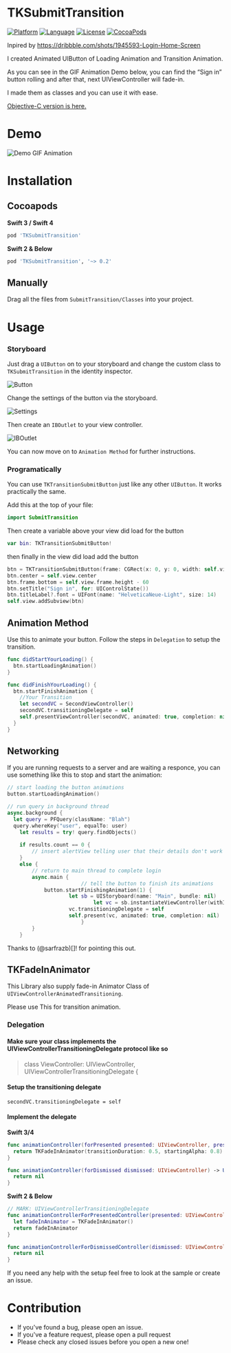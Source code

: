 
# TKSubmitTransition

[![Platform](http://img.shields.io/badge/platform-ios-blue.svg?style=flat
             )](https://developer.apple.com/iphone/index.action)
[![Language](http://img.shields.io/badge/language-swift-brightgreen.svg?style=flat
             )](https://developer.apple.com/swift)
[![License](http://img.shields.io/badge/license-MIT-lightgrey.svg?style=flat
            )](http://mit-license.org)
[![CocoaPods](https://img.shields.io/cocoapods/v/TKSubmitTransition.svg)]()


Inpired by https://dribbble.com/shots/1945593-Login-Home-Screen

I created Animated UIButton of Loading Animation and Transition Animation.

As you can see in the GIF Animation Demo below, you can find the “Sign in” button rolling and after that, next UIViewController will fade-in. 

I made them as classes and you can use it with ease.

[Objective-C version is here.](https://github.com/wwdc14/HySubmitTransitionObjective-C)

# Demo
![Demo GIF Animation](https://github.com/entotsu/TKSubmitTransition/blob/master/demo.gif "Demo GIF Animation")

# Installation

## Cocoapods ##

**Swift 3 / Swift 4** 

``` ruby
pod 'TKSubmitTransition'
```


**Swift 2 & Below** 

``` ruby
pod 'TKSubmitTransition', '~> 0.2' 
```


## Manually ##
Drag all the files from `SubmitTransition/Classes` into your project.

# Usage

### Storyboard

Just drag a `UIButton` on to your storyboard and change the custom class to `TKSubmitTransition` in the identity inspector.

![Button](http://i.imgur.com/mqSt8y8.png)

Change the settings of the button via the storyboard.

![Settings](http://i.imgur.com/maA1Aiw.png)

Then create an `IBOutlet` to your view controller.

![IBOutlet](http://i.imgur.com/1VK9umA.jpg)

You can now move on to `Animation Method` for further instructions.

### Programatically

You can use `TKTransitionSubmitButton` just like any other `UIButton`. It works practically the same.

Add this at the top of your file:

``` swift
import SubmitTransition
```

Then create a variable above your view did load for the button

``` swift
var bin: TKTransitionSubmitButton!
```

then finally in the view did load add the button

``` swift
btn = TKTransitionSubmitButton(frame: CGRect(x: 0, y: 0, width: self.view.frame.size.width - 64, height: 44))
btn.center = self.view.center
btn.frame.bottom = self.view.frame.height - 60
btn.setTitle("Sign in", for: UIControlState())
btn.titleLabel?.font = UIFont(name: "HelveticaNeue-Light", size: 14)
self.view.addSubview(btn)
```

## Animation Method

Use this to animate your button. Follow the steps in `Delegation` to setup the transition.

``` swift
func didStartYourLoading() {
  btn.startLoadingAnimation()
}

func didFinishYourLoading() {
  btn.startFinishAnimation {
    //Your Transition
    let secondVC = SecondViewController()
    secondVC.transitioningDelegate = self
    self.presentViewController(secondVC, animated: true, completion: nil)
  }
}

```

## Networking

If you are running requests to a server and are waiting a responce, you can use something like this to stop and start the animation:

``` swift
// start loading the button animations
button.startLoadingAnimation()

// run query in background thread
async.background {
  let query = PFQuery(className: "Blah")
  query.whereKey("user", equalTo: user)
	let results = try! query.findObjects()
  
	if results.count == 0 {
		// insert alertView telling user that their details don't work
	}
	else {
		// return to main thread to complete login
		async.main {
                        // tell the button to finish its animations
			button.startFinishingAnimation(1) {
			        let sb = UIStoryboard(name: "Main", bundle: nil)
	            	        let vc = sb.instantiateViewController(withIdentifier: "MainVC")
			        vc.transitioningDelegate = self
			        self.present(vc, animated: true, completion: nil)
                        }
		}
	}
```
Thanks to (@sarfrazb)[]! for pointing this out.

## TKFadeInAnimator
This Library also supply fade-in Animator Class of `UIViewControllerAnimatedTransitioning`.

Please use This for transition animation.

### Delegation

#### Make sure your class implements the UIViewControllerTransitioningDelegate protocol like so
> class ViewController: UIViewController, UIViewControllerTransitioningDelegate {

#### Setup the transitioning delegate
`secondVC.transitioningDelegate = self`

#### Implement the delegate

**Swift 3/4**

``` swift
func animationController(forPresented presented: UIViewController, presenting: UIViewController, source: UIViewController) -> UIViewControllerAnimatedTransitioning? {
  return TKFadeInAnimator(transitionDuration: 0.5, startingAlpha: 0.8)
}

func animationController(forDismissed dismissed: UIViewController) -> UIViewControllerAnimatedTransitioning? {
  return nil
}
```

**Swift 2 & Below**

``` swift
// MARK: UIViewControllerTransitioningDelegate
func animationControllerForPresentedController(presented: UIViewController, presentingController presenting: UIViewController, sourceController source: UIViewController) -> UIViewControllerAnimatedTransitioning? {
  let fadeInAnimator = TKFadeInAnimator()
  return fadeInAnimator
}

func animationControllerForDismissedController(dismissed: UIViewController) -> UIViewControllerAnimatedTransitioning? {
  return nil
}

```

If you need any help with the setup feel free to look at the sample or create an issue.

# Contribution

- If you've found a bug, please open an issue.
- If you've a feature request, please open a pull request
- Please check any closed issues before you open a new one!

